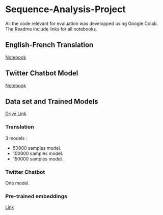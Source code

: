 # Sequence-Analysis-Project

All the code relevant for evaluation was developped using Google Colab. The Readme include links for all notebooks.

## English-French Translation 

[Notebook](https://colab.research.google.com/drive/1dLkZYvUX34hzc2jMowQH5c47i5r30uhZ#scrollTo=2280fd65-c6bd-4fa0-adf1-96c4ffaa1efe)

## Twitter Chatbot Model
[Notebook](https://colab.research.google.com/drive/1BkDPkFO6AGHlqrGPL6dhcFc8eA_HuVug#scrollTo=1U1SMnAbXAQJ)


## Data set and Trained Models 

[Drive Link](https://drive.google.com/drive/folders/1FI4p8rDW0BDOYDhMmPjcbbJya_ejOZ4G?usp=sharing) </br>

### Translation
3 models :
 - 50000 samples model.
 - 100000 samples model.
 - 150000 samples model.

### Twitter Chatbot
One model.


### Pre-trained embeddings
[Link](http://nlp.stanford.edu/data/glove.6B.zip)
